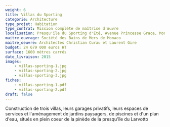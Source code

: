```yaml
---
weight: 6
title: Villas du Sporting
categorie: Architecture
type_projet: Habitation
type_contrat: Mission complète de maîtrise d'œuvre
localisation: Presqu'île du Sporting d'Été, Avenue Princesse Grace, Monaco
maitre_ouvrage: Société des Bains de Mers de Monaco
maitre_oeuvre: Architectes Christian Curau et Laurent Gire
budget: 24 679 000 euros HT
surface: 1600 mètres carrés
date_livraison: 2015
images:
    - villas-sporting-1.jpg
    - villas-sporting-2.jpg
    - villas-sporting-3.jpg
fiches:
    - villas-sporting-1.pdf
    - villas-sporting-2.pdf
draft: false
---
```

Construction de trois villas, leurs garages privatifs, leurs espaces de services
et l'aménagement de jardins paysagers, de piscines et d'un plan d'eau, situés en
plein coeur de la pinède de la presqu'île du Larvotto
